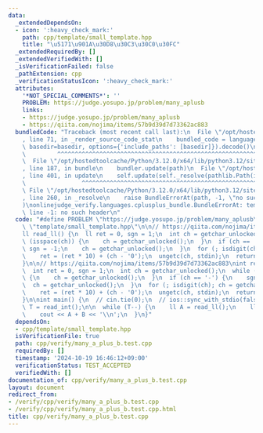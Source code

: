 ```yaml
---
data:
  _extendedDependsOn:
  - icon: ':heavy_check_mark:'
    path: cpp/template/small_template.hpp
    title: "\u5171\u901A\u30D8\u30C3\u30C0\u30FC"
  _extendedRequiredBy: []
  _extendedVerifiedWith: []
  _isVerificationFailed: false
  _pathExtension: cpp
  _verificationStatusIcon: ':heavy_check_mark:'
  attributes:
    '*NOT_SPECIAL_COMMENTS*': ''
    PROBLEM: https://judge.yosupo.jp/problem/many_aplusb
    links:
    - https://judge.yosupo.jp/problem/many_aplusb
    - https://qiita.com/nojima/items/57b9d39d7d73362ac883
  bundledCode: "Traceback (most recent call last):\n  File \"/opt/hostedtoolcache/Python/3.12.0/x64/lib/python3.12/site-packages/onlinejudge_verify/documentation/build.py\"\
    , line 71, in _render_source_code_stat\n    bundled_code = language.bundle(stat.path,\
    \ basedir=basedir, options={'include_paths': [basedir]}).decode()\n          \
    \         ^^^^^^^^^^^^^^^^^^^^^^^^^^^^^^^^^^^^^^^^^^^^^^^^^^^^^^^^^^^^^^^^^^^^^^^^^^^^^^^^^\n\
    \  File \"/opt/hostedtoolcache/Python/3.12.0/x64/lib/python3.12/site-packages/onlinejudge_verify/languages/cplusplus.py\"\
    , line 187, in bundle\n    bundler.update(path)\n  File \"/opt/hostedtoolcache/Python/3.12.0/x64/lib/python3.12/site-packages/onlinejudge_verify/languages/cplusplus_bundle.py\"\
    , line 401, in update\n    self.update(self._resolve(pathlib.Path(included), included_from=path))\n\
    \                ^^^^^^^^^^^^^^^^^^^^^^^^^^^^^^^^^^^^^^^^^^^^^^^^^^^^^^^^^\n \
    \ File \"/opt/hostedtoolcache/Python/3.12.0/x64/lib/python3.12/site-packages/onlinejudge_verify/languages/cplusplus_bundle.py\"\
    , line 260, in _resolve\n    raise BundleErrorAt(path, -1, \"no such header\"\
    )\nonlinejudge_verify.languages.cplusplus_bundle.BundleErrorAt: template/small_template.hpp:\
    \ line -1: no such header\n"
  code: "#define PROBLEM \"https://judge.yosupo.jp/problem/many_aplusb\"\n#include\
    \ \"template/small_template.hpp\"\n\n// https://qiita.com/nojima/items/57b9d39d7d73362ac883\n\
    ll read_ll() {\n  ll ret = 0, sgn = 1;\n  int ch = getchar_unlocked();\n  while\
    \ (isspace(ch)) {\n    ch = getchar_unlocked();\n  }\n  if (ch == '-') {\n   \
    \ sgn = -1;\n    ch = getchar_unlocked();\n  }\n  for (; isdigit(ch); ch = getchar_unlocked())\n\
    \    ret = (ret * 10) + (ch - '0');\n  ungetc(ch, stdin);\n  return sgn * ret;\n\
    }\n\n// https://qiita.com/nojima/items/57b9d39d7d73362ac883\nint read_int() {\n\
    \  int ret = 0, sgn = 1;\n  int ch = getchar_unlocked();\n  while (isspace(ch))\
    \ {\n    ch = getchar_unlocked();\n  }\n  if (ch == '-') {\n    sgn = -1;\n  \
    \  ch = getchar_unlocked();\n  }\n  for (; isdigit(ch); ch = getchar_unlocked())\n\
    \    ret = (ret * 10) + (ch - '0');\n  ungetc(ch, stdin);\n  return sgn * ret;\n\
    }\n\nint main() {\n  // cin.tie(0);\n  // ios::sync_with_stdio(false);\n\n  int\
    \ T = read_int();\n\n  while (T--) {\n    ll A = read_ll();\n    ll B = read_ll();\n\
    \    cout << A + B << '\\n';\n  }\n}"
  dependsOn:
  - cpp/template/small_template.hpp
  isVerificationFile: true
  path: cpp/verify/many_a_plus_b.test.cpp
  requiredBy: []
  timestamp: '2024-10-19 16:46:12+09:00'
  verificationStatus: TEST_ACCEPTED
  verifiedWith: []
documentation_of: cpp/verify/many_a_plus_b.test.cpp
layout: document
redirect_from:
- /verify/cpp/verify/many_a_plus_b.test.cpp
- /verify/cpp/verify/many_a_plus_b.test.cpp.html
title: cpp/verify/many_a_plus_b.test.cpp
---
```

